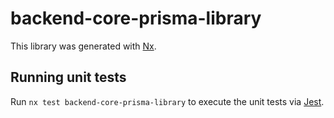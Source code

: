 # backend-core-prisma-library

This library was generated with [Nx](https://nx.dev).

## Running unit tests

Run `nx test backend-core-prisma-library` to execute the unit tests via [Jest](https://jestjs.io).
